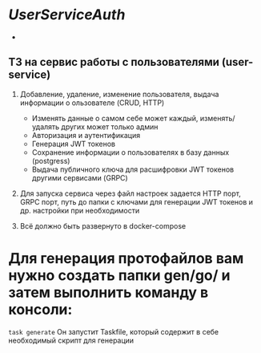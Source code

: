 # *UserServiceAuth*
-
## ТЗ на сервис работы с пользователями (user-service)
1. Добавление, удаление, изменение пользователя, выдача информации о ользователе (CRUD, HTTP)
    - Изменять данные о самом себе может каждый, изменять/удалять других может только админ
    - Авторизация и аутентификация
    - Генерация JWT токенов
    - Сохранение информации о пользователях в базу данных (postgress)
    - Выдача публичного ключа для расшифровки JWT токенов другими сервисами (GRPC)

2. Для запуска сервиса через файл настроек задается HTTP порт, GRPC порт, путь до папки с ключами для генерации JWT токенов и др. настройки при необходимости
3. Всё должно быть развернуто в docker-compose


# Для генерация протофайлов вам нужно создать папки gen/go/ и затем выполнить команду в консоли:
```task generate``` 
Он запустит Taskfile, который содержит в себе необходимый скрипт для генерации